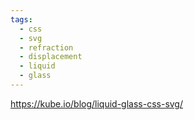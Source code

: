 ```yaml
---
tags:
  - css
  - svg
  - refraction
  - displacement
  - liquid
  - glass
---
```

https://kube.io/blog/liquid-glass-css-svg/